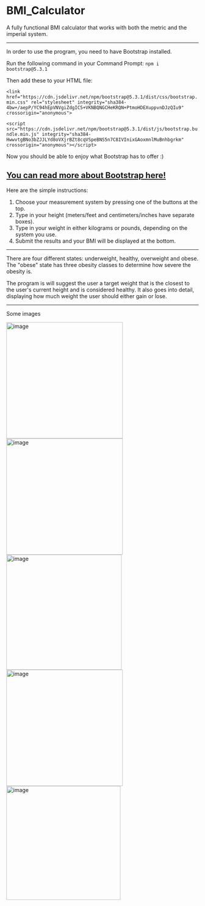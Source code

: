 # BMI_Calculator
A fully functional BMI calculator that works with both the metric and the imperial system.

---
In order to use the program, you need to have Bootstrap installed. 

Run the following command in your Command Prompt:   ```npm i bootstrap@5.3.1```

Then add these to your HTML file:

```<link href="https://cdn.jsdelivr.net/npm/bootstrap@5.3.1/dist/css/bootstrap.min.css" rel="stylesheet" integrity="sha384-4bw+/aepP/YC94hEpVNVgiZdgIC5+VKNBQNGCHeKRQN+PtmoHDEXuppvnDJzQIu9" crossorigin="anonymous">```

```<script src="https://cdn.jsdelivr.net/npm/bootstrap@5.3.1/dist/js/bootstrap.bundle.min.js" integrity="sha384-HwwvtgBNo3bZJJLYd8oVXjrBZt8cqVSpeBNS5n7C8IVInixGAoxmnlMuBnhbgrkm" crossorigin="anonymous"></script>```

Now you should be able to enjoy what Bootstrap has to offer :)

[You can read more about Bootstrap here!](https://getbootstrap.com/)
---

Here are the simple instructions:
1. Choose your measurement system by pressing one of the buttons at the top.
2. Type in your height (meters/feet and centimeters/inches have separate boxes).
3. Type in your weight in either kilograms or pounds, depending on the system you use.
4. Submit the results and your BMI will be displayed at the bottom.
---

There are four different states: underweight, healthy, overweight and obese.
The "obese" state has three obesity classes to determine how severe the obesity is.

The program is will suggest the user a target weight that is the closest to the 
user's current height and is considered healthy. It also goes into detail, displaying
how much weight the user should either gain or lose.

---
Some images

<img width="305" alt="image" src="https://github.com/CaptainCluster/BMI_Calculator/assets/121576355/4953526e-a205-451f-8d65-a7bf8ca8bc2d">

<img width="305" alt="image" src="https://github.com/CaptainCluster/BMI_Calculator/assets/121576355/f05f030d-4046-408c-a71d-e6ad0e1d7dce">

<img width="302" alt="image" src="https://github.com/CaptainCluster/BMI_Calculator/assets/121576355/97cf8e21-ede8-4fa0-b3e7-66ec2c3b524c">

<img width="305" alt="image" src="https://github.com/CaptainCluster/BMI_Calculator/assets/121576355/5582ad08-6ae4-4671-8109-4eae87547515">

<img width="299" alt="image" src="https://github.com/CaptainCluster/BMI_Calculator/assets/121576355/50224798-550e-4b5d-9925-447a428df388">











